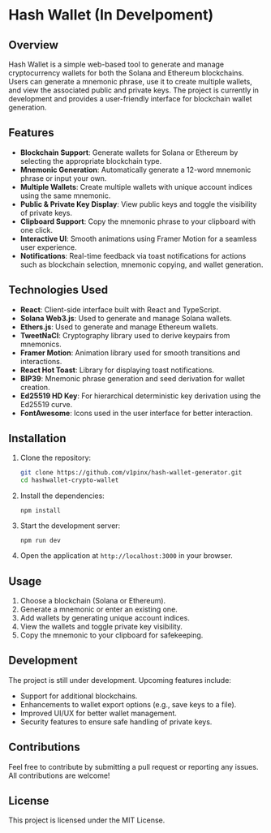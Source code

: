 
# Hash Wallet (In Develpoment)

## Overview
Hash Wallet is a simple web-based tool to generate and manage cryptocurrency wallets for both the Solana and Ethereum blockchains. Users can generate a mnemonic phrase, use it to create multiple wallets, and view the associated public and private keys. The project is currently in development and provides a user-friendly interface for blockchain wallet generation.

## Features
- **Blockchain Support**: Generate wallets for Solana or Ethereum by selecting the appropriate blockchain type.
- **Mnemonic Generation**: Automatically generate a 12-word mnemonic phrase or input your own.
- **Multiple Wallets**: Create multiple wallets with unique account indices using the same mnemonic.
- **Public & Private Key Display**: View public keys and toggle the visibility of private keys.
- **Clipboard Support**: Copy the mnemonic phrase to your clipboard with one click.
- **Interactive UI**: Smooth animations using Framer Motion for a seamless user experience.
- **Notifications**: Real-time feedback via toast notifications for actions such as blockchain selection, mnemonic copying, and wallet generation.

## Technologies Used
- **React**: Client-side interface built with React and TypeScript.
- **Solana Web3.js**: Used to generate and manage Solana wallets.
- **Ethers.js**: Used to generate and manage Ethereum wallets.
- **TweetNaCl**: Cryptography library used to derive keypairs from mnemonics.
- **Framer Motion**: Animation library used for smooth transitions and interactions.
- **React Hot Toast**: Library for displaying toast notifications.
- **BIP39**: Mnemonic phrase generation and seed derivation for wallet creation.
- **Ed25519 HD Key**: For hierarchical deterministic key derivation using the Ed25519 curve.
- **FontAwesome**: Icons used in the user interface for better interaction.

## Installation

1. Clone the repository:
   ```bash
   git clone https://github.com/v1pinx/hash-wallet-generator.git
   cd hashwallet-crypto-wallet
2.  Install the dependencies:
    
    
    `npm install` 
    
3.  Start the development server:
    
    `npm run dev` 
    
4.  Open the application at `http://localhost:3000` in your browser.
    

## Usage

1.  Choose a blockchain (Solana or Ethereum).
2.  Generate a mnemonic or enter an existing one.
3.  Add wallets by generating unique account indices.
4.  View the wallets and toggle private key visibility.
5.  Copy the mnemonic to your clipboard for safekeeping.

## Development

The project is still under development. Upcoming features include:

-   Support for additional blockchains.
-   Enhancements to wallet export options (e.g., save keys to a file).
-   Improved UI/UX for better wallet management.
-   Security features to ensure safe handling of private keys.

## Contributions

Feel free to contribute by submitting a pull request or reporting any issues. All contributions are welcome!

## License

This project is licensed under the MIT License.

